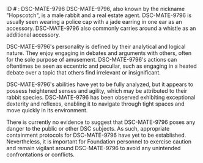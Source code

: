 ID # : DSC-MATE-9796
DSC-MATE-9796, also known by the nickname "Hopscotch", is a male rabbit and a real estate agent. DSC-MATE-9796 is usually seen wearing a police cap with a jade earring in one ear as an accessory. DSC-MATE-9796 also commonly carries around a whistle as an additional accessory.

DSC-MATE-9796's personality is defined by their analytical and logical nature. They enjoy engaging in debates and arguments with others, often for the sole purpose of amusement. DSC-MATE-9796's actions can oftentimes be seen as eccentric and peculiar, such as engaging in a heated debate over a topic that others find irrelevant or insignificant.

DSC-MATE-9796's abilities have yet to be fully analyzed, but it appears to possess heightened senses and agility, which may be attributed to their rabbit species. DSC-MATE-9796 has been observed exhibiting exceptional dexterity and reflexes, enabling it to navigate through tight spaces and move quickly in its environment.

There is currently no evidence to suggest that DSC-MATE-9796 poses any danger to the public or other DSC subjects. As such, appropriate containment protocols for DSC-MATE-9796 have yet to be established. Nevertheless, it is important for Foundation personnel to exercise caution and remain vigilant around DSC-MATE-9796 to avoid any unintended confrontations or conflicts.